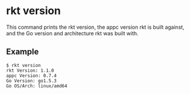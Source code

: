 # rkt version

This command prints the rkt version, the appc version rkt is built against, and the Go version and architecture rkt was built with.

## Example

```
$ rkt version
rkt Version: 1.1.0
appc Version: 0.7.4
Go Version: go1.5.3
Go OS/Arch: linux/amd64
